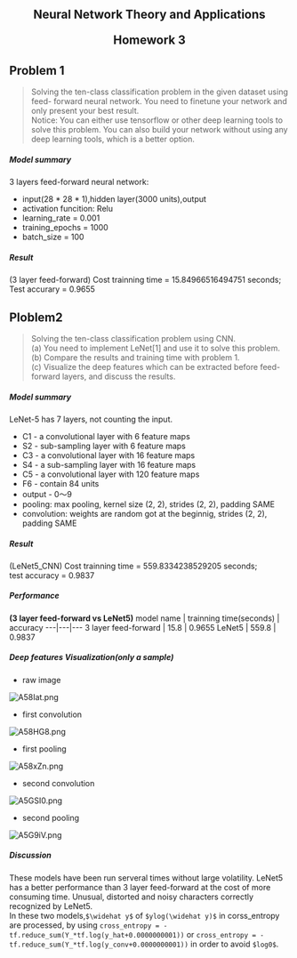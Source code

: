 <h2 style="text-align:center">Neural Network Theory and Applications  

Homework 3  

</h2>

## Problem 1
> Solving the ten-class classification problem in the given dataset using feed- forward neural network. You need to finetune your network and only present your best result.  
Notice: You can either use tensorflow or other deep learning tools to solve this problem. You can also build your network without using any deep learning tools, which is a better option.

##### Model summary
3 layers feed-forward neural network:   
* input(28 * 28 * 1),hidden layer(3000 units),output  
* activation funcition: Relu  
* learning_rate = 0.001  
* training_epochs = 1000  
* batch_size = 100

##### Result
(3 layer feed-forward) Cost trainning time = 15.84966516494751 seconds;   
Test accurary = 0.9655

## Ploblem2
> Solving the ten-class classification problem using CNN.  
(a) You need to implement LeNet[1] and use it to solve this problem.  
(b) Compare the results and training time with problem 1.  
(c) Visualize the deep features which can be extracted before feed-forward layers,
and discuss the results.  

##### Model summary
LeNet-5 has 7 layers, not counting the input.  
* C1 - a convolutional layer with 6 feature maps  
* S2 - sub-sampling layer with 6 feature maps  
* C3 - a convolutional layer with 16 feature maps  
* S4 - a sub-sampling layer with 16 feature maps  
* C5 - a convolutional layer with 120 feature maps  
* F6 - contain 84 units   
* output - 0～9
* pooling: max pooling, kernel size (2, 2), strides (2, 2), padding SAME
* convolution: weights are random got at the beginnig, strides (2, 2), padding SAME

##### Result
(LeNet5_CNN) Cost trainning time = 559.8334238529205 seconds;  
test accuracy = 0.9837

##### Performance
**(3 layer feed-forward vs LeNet5)**
model name | trainning time(seconds) | accuracy
---|---|---
3 layer feed-forward | 15.8 | 0.9655
LeNet5 | 559.8 | 0.9837

##### Deep features Visualization(only a sample)
* raw image  
 
![A58Iat.png](https://s2.ax1x.com/2019/04/08/A58Iat.png)

* first convolution  

![A58HG8.png](https://s2.ax1x.com/2019/04/08/A58HG8.png)

* first pooling  

![A58xZn.png](https://s2.ax1x.com/2019/04/08/A58xZn.png)

* second convolution  

![A5GSI0.png](https://s2.ax1x.com/2019/04/08/A5GSI0.png)

* second pooling  

![A5G9iV.png](https://s2.ax1x.com/2019/04/08/A5G9iV.png)

##### Discussion
These models have been run serveral times without large volatility. LeNet5 has a better performance than 3 layer feed-forward at the cost of more consuming time. Unusual, distorted and noisy characters correctly recognized by LeNet5.  
In these two models,`$\widehat y$` of `$ylog(\widehat y)$` in corss_entropy are processed, by using `cross_entropy = -tf.reduce_sum(Y_*tf.log(y_hat+0.0000000001))` or `cross_entropy = -tf.reduce_sum(Y_*tf.log(y_conv+0.0000000001))` in order to avoid `$log0$`.

